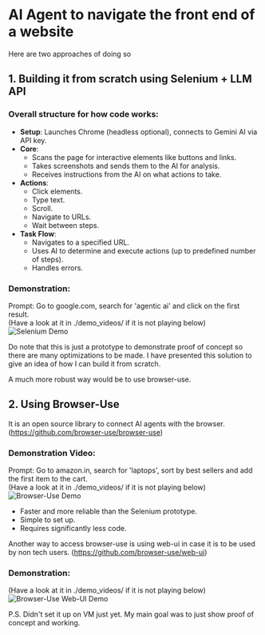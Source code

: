 # AI Agent to navigate the front end of a website

Here are two approaches of doing so

## 1. Building it from scratch using Selenium + LLM API

### Overall structure for how code works:

- **Setup**: Launches Chrome (headless optional), connects to Gemini AI via API key.
- **Core**:
  - Scans the page for interactive elements like buttons and links.
  - Takes screenshots and sends them to the AI for analysis.
  - Receives instructions from the AI on what actions to take.
- **Actions**:
  - Click elements.
  - Type text.
  - Scroll.
  - Navigate to URLs.
  - Wait between steps.
- **Task Flow**:
  - Navigates to a specified URL.
  - Uses AI to determine and execute actions (up to predefined number of steps).
  - Handles errors.

### Demonstration:

Prompt: Go to google.com, search for 'agentic ai' and click on the first result.  
(Have a look at it in ./demo_videos/ if it is not playing below)
![Selenium Demo](demo_videos/using_selenium.gif)

Do note that this is just a prototype to demonstrate proof of concept so there are many optimizations to be made. I have presented this solution to give an idea of how I can build it from scratch.

A much more robust way would be to use browser-use.

## 2. Using Browser-Use

It is an open source library to connect AI agents with the browser. (https://github.com/browser-use/browser-use)

### Demonstration Video:

Prompt: Go to amazon.in, search for 'laptops', sort by best sellers and add the first item to the cart.  
(Have a look at it in ./demo_videos/ if it is not playing below)
![Browser-Use Demo](demo_videos/using_browser_use.gif)

- Faster and more reliable than the Selenium prototype.
- Simple to set up.
- Requires significantly less code.

Another way to access browser-use is using web-ui in case it is to be used by non tech users. (https://github.com/browser-use/web-ui)

### Demonstration:

(Have a look at it in ./demo_videos/ if it is not playing below)
![Browser-Use Web-UI Demo](demo_videos/using_browser_use_web-ui.gif)

P.S. Didn't set it up on VM just yet. My main goal was to just show proof of concept and working.
